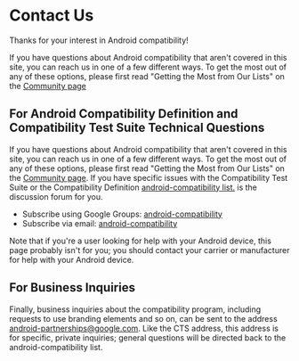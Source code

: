 <!--
   Copyright 2010 The Android Open Source Project 

   Licensed under the Apache License, Version 2.0 (the "License"); 
   you may not use this file except in compliance with the License.
   You may obtain a copy of the License at

       http://www.apache.org/licenses/LICENSE-2.0

   Unless required by applicable law or agreed to in writing, software
   distributed under the License is distributed on an "AS IS" BASIS,
   WITHOUT WARRANTIES OR CONDITIONS OF ANY KIND, either express or implied.
   See the License for the specific language governing permissions and
   limitations under the License.
-->

# Contact Us #

Thanks for your interest in Android compatibility!

If you have questions about Android compatibility that aren't covered in
this site, you can reach us in one of a few different ways. To get the most
out of any of these options, please first read "Getting the Most from Our
Lists" on the [Community page](index.html)

## For Android Compatibility Definition and Compatibility Test Suite Technical Questions ##
If you have questions about Android compatibility that aren't covered in this site, you can reach
us in one of a few different ways. To get the most out of any of these options, please first read "Getting the Most from Our
Lists" on the [Community page](/community/index.html). If you have specific issues with the Compatibility Test Suite or the Compatibility Definition
[android-compatibility list.](https://groups.google.com/forum/?fromgroups#!forum/android-compatibility) is the discussion forum for you.

- Subscribe using Google Groups: [android-compatibility](https://groups.google.com/forum/?fromgroups#!forum/android-compatibility)
- Subscribe via email: [android-compatibility](mailto:android-compatibility+subscribe@googlegroups.com)

Note that if you're a user looking for help with your Android device, this page probably isn't for you;
you should contact your carrier or manufacturer for help with your Android device.

## For Business Inquiries ##

Finally, business inquiries about the compatibility program, including
requests to use branding elements and so on, can be sent to the address [android-partnerships@google.com](mailto:android-partnerships@google.com). Like
the CTS address, this address is for specific, private inquiries; general
questions will be directed back to the android-compatibility list.

